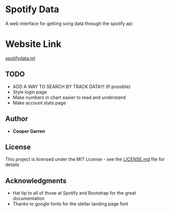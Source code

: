 # Spotify Data

A web interface for getting song data through the spotify api

# Website Link
[spotifydata.ml](https://spotifydata.ml/)

## TODO

* ADD A WAY TO SEARCH BY TRACK DATA!!! (If possible)
* Style login page
* Make numbers in chart easier to read and understand
* Make account stats page

## Author

* **Cooper Garren**

## License

This project is licensed under the MIT License - see the [LICENSE.md](LICENSE.md) file for details

## Acknowledgments

* Hat tip to all of those at Spotify and Bootstrap for the great documentation
* Thanks to google fonts for the stellar landing page font
